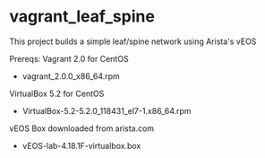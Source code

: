 # vagrant_leaf_spine

This project builds a simple leaf/spine network using Arista's vEOS

Prereqs:
Vagrant 2.0 for CentOS
- vagrant_2.0.0_x86_64.rpm

VirtualBox 5.2 for CentOS
- VirtualBox-5.2-5.2.0_118431_el7-1.x86_64.rpm

vEOS Box downloaded from arista.com
- vEOS-lab-4.18.1F-virtualbox.box


